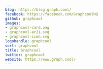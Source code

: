 ```yaml
---
blog: https://blog.graph.cool/
facebook: https://facebook.com/GraphcoolHQ
github: graphcool
images:
- graphcool-card.png
- graphcool-ar21.svg
- graphcool-icon.svg
logohandle: graphcool
sort: graphcool
title: Graphcool
twitter: graphcool
website: https://www.graph.cool/
---
```

